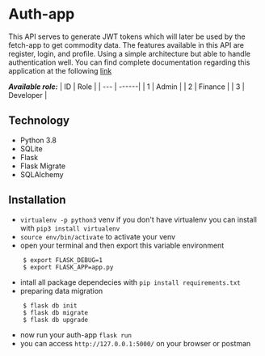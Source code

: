 # Auth-app
This API serves to generate JWT tokens which will later be used by the fetch-app to get commodity data. The features available in this API are register, login, and profile. Using a simple architecture but able to handle authentication well. You can find complete documentation regarding this application at the following [link](https://github.com/hudabikhoir/efishery-monorepo/blob/master/API.md)

***Available role:***
| ID | Role |
| --- | ------|
| 1 | Admin |
| 2 | Finance |
| 3 | Developer |

## Technology
- Python 3.8
- SQLite
- Flask
- Flask Migrate
- SQLAlchemy

## Installation
- `virtualenv -p python3` venv if you don't have virtualenv you can install with `pip3 install virtualenv`
- `source env/bin/activate` to activate your venv
- open your terminal and then export this variable environment
```
    $ export FLASK_DEBUG=1
    $ export FLASK_APP=app.py
```
- intall all package dependecies with `pip install requirements.txt`
- preparing data migration
```
    $ flask db init
    $ flask db migrate
    $ flask db upgrade
```
-  now run your auth-app `flask run`
- you can access `http://127.0.0.1:5000/` on your browser or postman